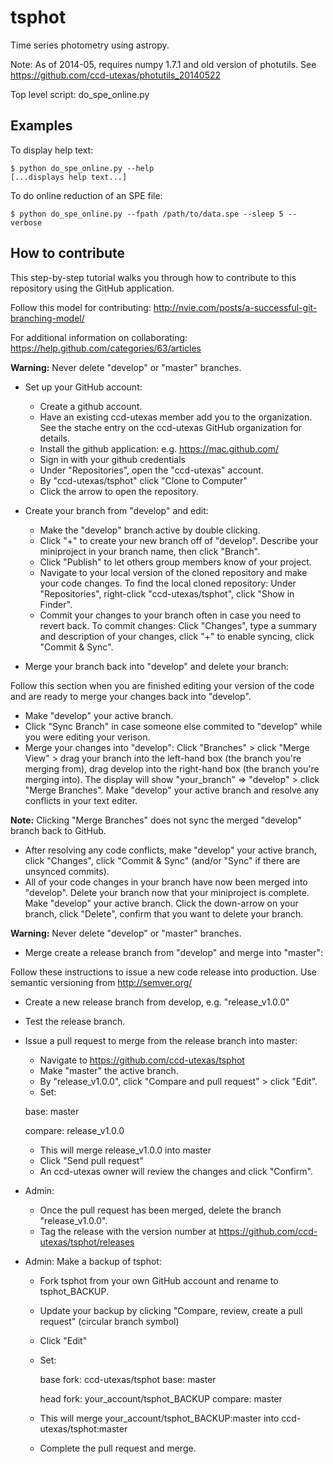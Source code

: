 # tsphot

Time series photometry using astropy.

Note: As of 2014-05, requires numpy 1.7.1 and old version of photutils. See https://github.com/ccd-utexas/photutils_20140522

Top level script: do_spe_online.py

## Examples

To display help text:
```
$ python do_spe_online.py --help
[...displays help text...]
```

To do online reduction of an SPE file:
```
$ python do_spe_online.py --fpath /path/to/data.spe --sleep 5 --verbose
```

## How to contribute

This step-by-step tutorial walks you through how to contribute to this repository using the GitHub application.

Follow this model for contributing: http://nvie.com/posts/a-successful-git-branching-model/

For additional information on collaborating: https://help.github.com/categories/63/articles

**Warning:** Never delete "develop" or "master" branches.

- Set up your GitHub account:
  - Create a github account.
  - Have an existing ccd-utexas member add you to the organization. See the stache entry on the ccd-utexas GitHub organization for details.
  - Install the github application: e.g. https://mac.github.com/
  - Sign in with your github credentials
  - Under "Repositories", open the "ccd-utexas" account.
  - By "ccd-utexas/tsphot" click "Clone to Computer"
  - Click the arrow to open the repository.

- Create your branch from "develop" and edit:
  - Make the "develop" branch active by double clicking.
  - Click "+" to create your new branch off of "develop". Describe your miniproject in your branch name, then click "Branch".
  - Click "Publish" to let others group members know of your project.
  - Navigate to your local version of the cloned repository and make your code changes. To find the local cloned repository: Under "Repositories", right-click "ccd-utexas/tsphot", click "Show in Finder".
  - Commit your changes to your branch often in case you need to revert back. To commit changes: Click "Changes", type a summary and description of your changes, click "+" to enable syncing, click "Commit & Sync".

- Merge your branch back into "develop" and delete your branch:

Follow this section when you are finished editing your version of the code and are ready to merge your changes back into "develop".

  - Make "develop" your active branch.
  - Click "Sync Branch" in case someone else commited to "develop" while you were editing your verison.
  - Merge your changes into "develop": Click "Branches" > click "Merge View" > drag your branch into the left-hand box (the branch you're merging from), drag develop into the right-hand box (the branch you're merging into). The display will show "your_branch" => "develop" > click "Merge Branches". Make "develop" your active branch and resolve any conflicts in your text editer.

**Note:** Clicking "Merge Branches" does not sync the merged "develop" branch back to GitHub.

  - After resolving any code conflicts, make "develop" your active branch, click "Changes", click "Commit & Sync" (and/or "Sync" if there are unsynced commits).
  - All of your code changes in your branch have now been merged into "develop". Delete your branch now that your miniproject is complete. Make "develop" your active branch. Click the down-arrow on your branch, click "Delete", confirm that you want to delete your branch.

**Warning:** Never delete "develop" or "master" branches.

- Merge create a release branch from "develop" and merge into "master":

Follow these instructions to issue a new code release into production. Use semantic versioning from http://semver.org/

  - Create a new release branch from develop, e.g. "release_v1.0.0"
  - Test the release branch.
  - Issue a pull request to merge from the release branch into master:
    - Navigate to https://github.com/ccd-utexas/tsphot
    - Make "master" the active branch.
    - By "release_v1.0.0", click "Compare and pull request" > click "Edit".
    - Set:
	
    base: master
	
    compare: release_v1.0.0
	
    - This will merge release_v1.0.0 into master
    - Click "Send pull request"
    - An ccd-utexas owner will review the changes and click "Confirm".
  - Admin: 
    - Once the pull request has been merged, delete the branch "release_v1.0.0".
    - Tag the release with the version number at https://github.com/ccd-utexas/tsphot/releases

- Admin: Make a backup of tsphot:
  - Fork tsphot from your own GitHub account and rename to tsphot_BACKUP.
  - Update your backup by clicking "Compare, review, create a pull request" (circular branch symbol)
  - Click "Edit"
  - Set:
  
    base fork: ccd-utexas/tsphot base: master
	
    head fork: your_account/tsphot_BACKUP compare: master
	
  - This will merge your_account/tsphot_BACKUP:master into ccd-utexas/tsphot:master
  - Complete the pull request and merge.
